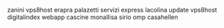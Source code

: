 zanini
vps8host
erapra
palazetti
servizi express
lacolina update vps8host
digitalindex
webapp
cascine
monallisa
sirio
omp
casahellen
